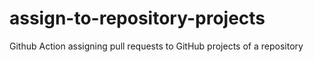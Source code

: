 # assign-to-repository-projects
Github Action assigning pull requests to GitHub projects of a repository
